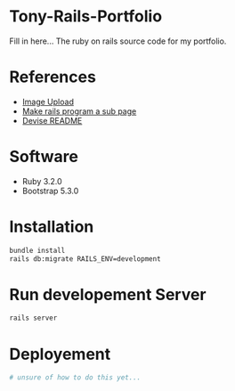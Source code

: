 # Tony-Rails-Portfolio
Fill in here...
The ruby on rails source code for my portfolio.

# References
* [Image Upload](https://www.youtube.com/watch?v=1cw6qO1EYGw)  
* [Make rails program a sub page](https://stackoverflow.com/questions/39006919/adding-a-rails-herokuapp-to-a-subpage-of-an-existing-page-domain)
* [Devise README](https://github.com/heartcombo/devise)

# Software
* Ruby 3.2.0
* Bootstrap 5.3.0

# Installation
```sh
bundle install
rails db:migrate RAILS_ENV=development
```

# Run developement Server
```sh
rails server
```

# Deployement
```sh
# unsure of how to do this yet...
```

